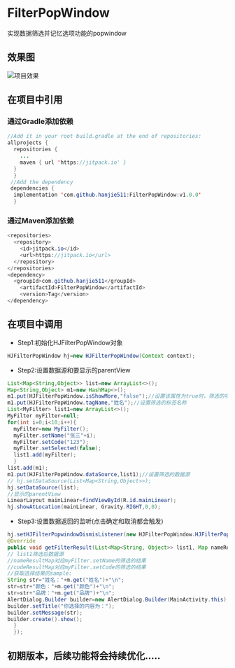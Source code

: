 # FilterPopWindow
实现数据筛选并记忆选项功能的popwindow
## 效果图  
![项目效果](https://hanjie-oos.oss-cn-shenzhen.aliyuncs.com/MyVideo_4.gif)  
## 在项目中引用
### 通过Gradle添加依赖  
```java  
//Add it in your root build.gradle at the end of repositories:  
allprojects {
  repositories {
    ...
    maven { url 'https://jitpack.io' }
  }
  }
 //Add the dependency
 dependencies {
  implementation 'com.github.hanjie511:FilterPopWindow:v1.0.0'
  }  
```  
### 通过Maven添加依赖  
```java  
<repositories>
  <repository>
    <id>jitpack.io</id>
    <url>https://jitpack.io</url>
  </repository>
</repositories>  
<dependency>
  <groupId>com.github.hanjie511</groupId>
    <artifactId>FilterPopWindow</artifactId>
    <version>Tag</version>
</dependency>  
```  
## 在项目中调用  
* Step1:初始化HJFilterPopWindow对象  
```java  
HJFilterPopWindow hj=new HJFilterPopWindow(Context context);  
```  
* Step2:设置数据源和要显示的parentView  
```java  
List<Map<String,Object>> list=new ArrayList<>();
Map<String,Object> m1=new HashMap<>();
m1.put(HJFilterPopWindow.isShowMore,"false");//设置该属性为true时，筛选的项会全部展开并显示，为false时，筛选的项最多只显示4项。
m1.put(HJFilterPopWindow.tagName,"姓名");//设置筛选的标签名称
List<MyFilter> list1=new ArrayList<>();
MyFilter myFilter=null;
for(int i=0;i<10;i++){
  myFilter=new MyFilter();
  myFilter.setName("张三"+i);
  myFilter.setCode("123");
  myFilter.setSelected(false);
  list1.add(myFilter);
  }
list.add(m1);
m1.put(HJFilterPopWindow.dataSource,list1);//设置筛选的数据源
// hj.setDataSource(List<Map<String,Object>>);
hj.setDataSource(list);
//显示的parentView
LinearLayout mainLinear=findViewById(R.id.mainLinear);
hj.showAtLocation(mainLinear, Gravity.RIGHT,0,0);
```  
* Step3:设置数据返回的监听(点击确定和取消都会触发)  
```java  
hj.setHJFilterPopwindowDismisListener(new HJFilterPopWindow.HJFilterPopwindowDismisListener() {
@Override
public void getFilterResult(List<Map<String, Object>> list1, Map nameResultMap,Map codeResultMap) {
// list1筛选后数据源
//nameResultMap对应myFilter.setName的筛选的结果
//codeResultMap对应myFilter.setCode的筛选的结果
//获取选择结果的sample:
String str="姓名："+m.get("姓名")+"\n";
str=str+"颜色："+m.get("颜色")+"\n";
str=str+"品牌："+m.get("品牌")+"\n";
AlertDialog.Builder builder=new AlertDialog.Builder(MainActivity.this);
builder.setTitle("你选择的内容为：");
builder.setMessage(str);
builder.create().show();
  }
  });  
```  
## 初期版本，后续功能将会持续优化.....
